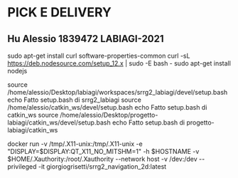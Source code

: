 # PICK E DELIVERY
## Hu Alessio 1839472 LABIAGI-2021

sudo apt-get install curl software-properties-common
curl -sL https://deb.nodesource.com/setup_12.x | sudo -E bash -
sudo apt-get install nodejs

source /home/alessio/Desktop/labiagi/workspaces/srrg2_labiagi/devel/setup.bash
echo Fatto setup.bash di srrg2_labiagi
source /home/alessio/catkin_ws/devel/setup.bash
echo Fatto setup.bash di catkin_ws
source /home/alessio/Desktop/progetto-labiagi/catkin_ws/devel/setup.bash
echo Fatto setup.bash di progetto-labiagi/catkin_ws

docker run -v /tmp/.X11-unix:/tmp/.X11-unix -e "DISPLAY=$DISPLAY:QT_X11_NO_MITSHM=1" -h $HOSTNAME -v $HOME/.Xauthority:/root/.Xauthority --network host -v /dev:/dev --privileged -it giorgiogrisetti/srrg2_navigation_2d:latest
